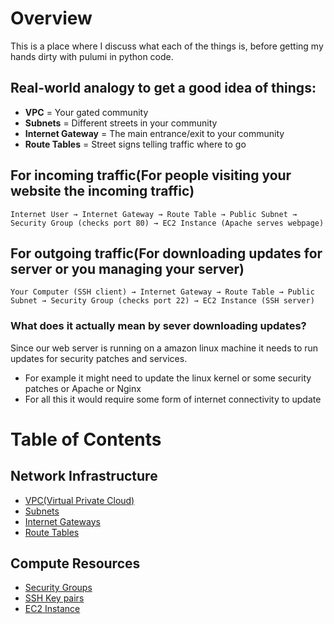 # Overview 

This is a place where I discuss what each of the things is, before getting my hands dirty with pulumi in python code.

## Real-world analogy to get a good idea of things:

- **VPC** = Your gated community
- **Subnets** = Different streets in your community
- **Internet Gateway** = The main entrance/exit to your community
- **Route Tables** = Street signs telling traffic where to go

## For incoming traffic(For people visiting your website the incoming traffic)

```text
Internet User → Internet Gateway → Route Table → Public Subnet → Security Group (checks port 80) → EC2 Instance (Apache serves webpage)
```

## For outgoing traffic(For downloading updates for server or you managing your server)

```text 
Your Computer (SSH client) → Internet Gateway → Route Table → Public Subnet → Security Group (checks port 22) → EC2 Instance (SSH server)
```

### What does it actually mean by sever downloading updates?

Since our web server is running on a amazon linux machine it needs to run updates for security patches and services.
- For example it might need to update the linux kernel or some security patches or Apache or Nginx
- For all this it would require some form of internet connectivity to update


# Table of Contents

## Network Infrastructure

- [VPC(Virtual Private Cloud)](./network_infra/VPC.md)
- [Subnets](./network_infra/Subnet.md)
- [Internet Gateways](./network_infra/InternetGateway.md)
- [Route Tables](./network_infra/RouteTables.md)

## Compute Resources

- [Security Groups](./compute_resources/SecurityGroups.md)
- [SSH Key pairs](./compute_resources/SSHKeyPairs.md)
- [EC2 Instance](./compute_resources/EC2Instance.md)


